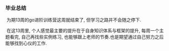 ### 毕业总结

​	为期13周的go进阶训练营这周就结束了, 但学习之路并不会随之停下.

​	在这13周里, 个人感觉最主要的提升在于自身知识体系与框架的提升, 每周一个主题看完,  自己再找些实例练习, 也能够跟上老师的节奏.也是期望通过自己努力之后能够找到心仪的工作.
